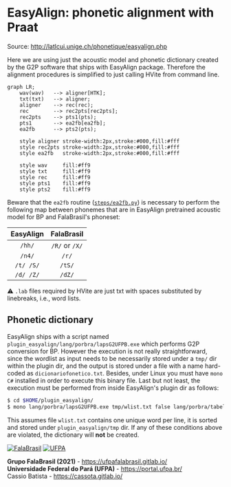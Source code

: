# EasyAlign: phonetic alignment with Praat

Source: http://latlcui.unige.ch/phonetique/easyalign.php

Here we are using just the acoustic model and phonetic dictionary created by
the G2P software that ships with EasyAlign package. Therefore the alignment
procedures is simplified to just calling HVite from command line.

```mermaid
graph LR;
    wav(wav)   --> aligner[HTK];
    txt(txt)   --> aligner;
    aligner    --> rec(rec);
    rec        --> rec2pts[rec2pts];
    rec2pts    --> pts1(pts);
    pts1       --> ea2fb[ea2fb];
    ea2fb      --> pts2(pts);

    style aligner stroke-width:2px,stroke:#000,fill:#fff
    style rec2pts stroke-width:2px,stroke:#000,fill:#fff
    style ea2fb   stroke-width:2px,stroke:#000,fill:#fff

    style wav     fill:#ff9
    style txt     fill:#ff9
    style rec     fill:#ff9
    style pts1    fill:#ff9
    style pts2    fill:#ff9
```

Beware that the `ea2fb` routine ([`steps/ea2fb.py`](./steps/ea2fb.py)) is
necessary to perform the following map between phonemes that are in EasyAlign
pretrained acoustic model for BP and FalaBrasil's phoneset:

| EasyAlign | FalaBrasil     |
|:---------:|:--------------:|
| `/hh/`    | `/R/` or `/X/` |
| `/n4/`    | `/r/`          |
| `/t/ /S/` | `/tS/`         |
| `/d/ /Z/` | `/dZ/`         |

:warning: `.lab` files required by HVite are just txt with spaces substituted
by linebreaks, i.e., word lists.


## Phonetic dictionary

EasyAlign ships with a script named
`plugin_easyalign/lang/porbra/lapsG2UFPB.exe` which performs G2P conversion for
BP. However the execution is not really straightforward, since the wordlist as
input needs to be necessarily stored under a `tmp/` dir within the plugin dir,
and the output is stored under a file with a name hard-coded as
`dicionariofonetico.txt`. Besides, under Linux you must have `mono C#`
installed in order to execute this binary file. Last but not least, the
execution must be performed from inside EasyAlign's plugin dir as follows:

```bash
$ cd $HOME/plugin_easyalign/
$ mono lang/porbra/lapsG2UFPB.exe tmp/wlist.txt false lang/porbra/tabela
```

This assumes file `wlist.txt` contains one unique word per line, it is sorted
and stored under `plugin_easyalign/tmp` dir. If any of these conditions above
are violated, the dictionary will **not** be created.


[![FalaBrasil](../../../doc/logo_fb_github_footer.png)](https://ufpafalabrasil.gitlab.io/ "Visite o site do Grupo FalaBrasil") [![UFPA](../../../doc/logo_ufpa_github_footer.png)](https://portal.ufpa.br/ "Visite o site da UFPA")

__Grupo FalaBrasil (2021)__ - https://ufpafalabrasil.gitlab.io/      
__Universidade Federal do Pará (UFPA)__ - https://portal.ufpa.br/     
Cassio Batista - https://cassota.gitlab.io/    
